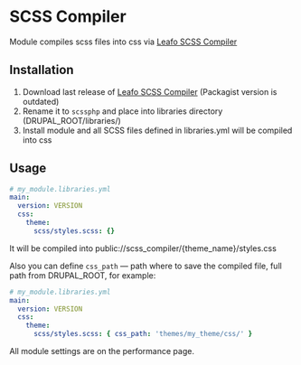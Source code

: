 # SCSS Compiler
Module compiles scss files into css via [Leafo SCSS Compiler](https://github.com/leafo/scssphp/releases)
## Installation
1. Download last release of [Leafo SCSS Compiler](https://github.com/leafo/scssphp/releases) 
(Packagist version is outdated)
2. Rename it to `scssphp` and place into libraries directory (DRUPAL_ROOT/libraries/)
3. Install module and all SCSS files defined in libraries.yml will be compiled into css
## Usage
```yml
# my_module.libraries.yml
main:
  version: VERSION
  css:
    theme:
      scss/styles.scss: {}
```
It will be compiled into public://scss_compiler/{theme_name}/styles.css

Also you can define `css_path` — path where to save the compiled file, 
full path from DRUPAL_ROOT, for example:
```yml
# my_module.libraries.yml
main:
  version: VERSION
  css:
    theme:
      scss/styles.scss: { css_path: 'themes/my_theme/css/' }
```
All module settings are on the performance page.
